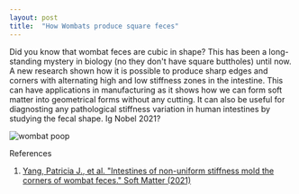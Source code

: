 ```yaml
---
layout: post
title:  "How Wombats produce square feces"
---
```


Did you know that wombat feces are cubic in shape? This has been a long-standing mystery in biology (no they don't have square buttholes) until now. A new research shown how it is possible to produce sharp edges and corners with alternating high and low stiffness zones in the intestine. This can have applications in manufacturing as it shows how we can form soft matter into geometrical forms without any cutting. It can also be useful for diagnosting any pathological stiffness variation in human intestines by studying the fecal shape. Ig Nobel 2021?

![wombat poop](https://blogs.unimelb.edu.au/sciencecommunication/files/2019/09/2F0D1142-A360-49DD-A2AA-CEB6C17C7833-768x393.jpg)

References
1. [Yang, Patricia J., et al. "Intestines of non-uniform stiffness mold the corners of wombat feces." Soft Matter (2021)](https://pubs.rsc.org/en/content/articlelanding/2021/sm/d0sm01230k)

